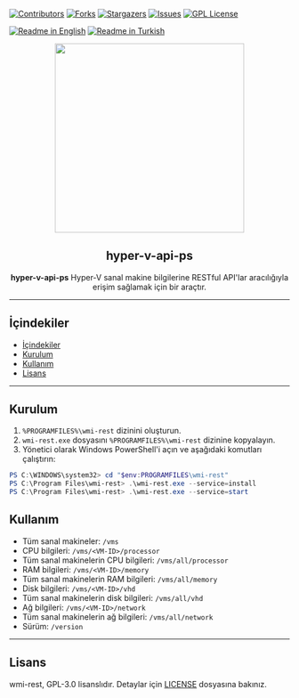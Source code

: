 [![Contributors][contributors-shield]][contributors-url]
[![Forks][forks-shield]][forks-url]
[![Stargazers][stars-shield]][stars-url]
[![Issues][issues-shield]][issues-url]
[![GPL License][license-shield]][license-url]

[![Readme in English](https://img.shields.io/badge/Readme-English-blue)](README.md)
[![Readme in Turkish](https://img.shields.io/badge/Readme-Turkish-red)](README.tr.md)

<div align="center"> 
<a href="https://mono.net.tr/">
  <img src="https://monobilisim.com.tr/images/mono-bilisim.svg" width="340"/>
</a>

<h2 align="center">hyper-v-api-ps</h2>
<b>hyper-v-api-ps</b> Hyper-V sanal makine bilgilerine RESTful API'lar aracılığıyla erişim sağlamak için bir araçtır.
</div>

---

## İçindekiler 

- [İçindekiler](#i̇çindekiler)
- [Kurulum](#kurulum)
- [Kullanım](#kullanım)
- [Lisans](#lisans)

---

## Kurulum

1. `%PROGRAMFILES%\wmi-rest` dizinini oluşturun.
2. `wmi-rest.exe` dosyasını `%PROGRAMFILES%\wmi-rest` dizinine kopyalayın.
3. Yönetici olarak Windows PowerShell'i açın ve aşağıdaki komutları çalıştırın:

```powershell
PS C:\WINDOWS\system32> cd "$env:PROGRAMFILES\wmi-rest"
PS C:\Program Files\wmi-rest> .\wmi-rest.exe --service=install
PS C:\Program Files\wmi-rest> .\wmi-rest.exe --service=start
```

## Kullanım

- Tüm sanal makineler: `/vms`
- CPU bilgileri: `/vms/<VM-ID>/processor`
- Tüm sanal makinelerin CPU bilgileri: `/vms/all/processor`
- RAM bilgileri: `/vms/<VM-ID>/memory`
- Tüm sanal makinelerin RAM bilgileri: `/vms/all/memory`
- Disk bilgileri: `/vms/<VM-ID>/vhd`
- Tüm sanal makinelerin disk bilgileri: `/vms/all/vhd`
- Ağ bilgileri: `/vms/<VM-ID>/network`
- Tüm sanal makinelerin ağ bilgileri: `/vms/all/network`
- Sürüm: `/version`

---

## Lisans 

wmi-rest, GPL-3.0 lisanslıdır. Detaylar için [LICENSE](LICENSE) dosyasına bakınız.

[contributors-shield]: https://img.shields.io/github/contributors/monobilisim/wmi-rest.svg?style=for-the-badge
[contributors-url]: https://github.com/monobilisim/wmi-rest/graphs/contributors
[forks-shield]: https://img.shields.io/github/forks/monobilisim/wmi-rest.svg?style=for-the-badge
[forks-url]: https://github.com/monobilisim/wmi-rest/network/members
[stars-shield]: https://img.shields.io/github/stars/monobilisim/wmi-rest.svg?style=for-the-badge
[stars-url]: https://github.com/monobilisim/wmi-rest/stargazers
[issues-shield]: https://img.shields.io/github/issues/monobilisim/wmi-rest.svg?style=for-the-badge
[issues-url]: https://github.com/monobilisim/wmi-rest/issues
[license-shield]: https://img.shields.io/github/license/monobilisim/wmi-rest.svg?style=for-the-badge
[license-url]: https://github.com/monobilisim/wmi-rest/blob/master/LICENSE
